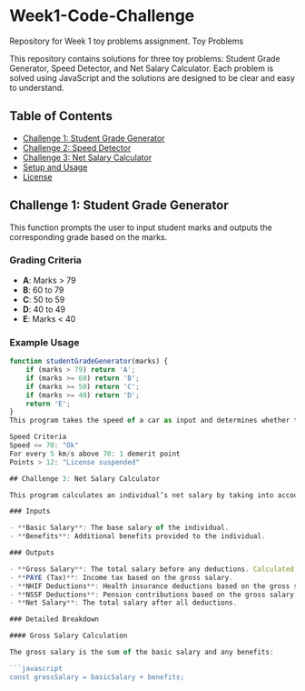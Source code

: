 # Week1-Code-Challenge
Repository for Week 1 toy problems assignment.
 Toy Problems

This repository contains solutions for three toy problems: Student Grade Generator, Speed Detector, and Net Salary Calculator. Each problem is solved using JavaScript and the solutions are designed to be clear and easy to understand.

## Table of Contents

- [Challenge 1: Student Grade Generator](#challenge-1-student-grade-generator)
- [Challenge 2: Speed Detector](#challenge-2-speed-detector)
- [Challenge 3: Net Salary Calculator](#challenge-3-net-salary-calculator)
- [Setup and Usage](#setup-and-usage)
- [License](#license)

## Challenge 1: Student Grade Generator

This function prompts the user to input student marks and outputs the corresponding grade based on the marks.

### Grading Criteria

- **A**: Marks > 79
- **B**: 60 to 79
- **C**: 50 to 59
- **D**: 40 to 49
- **E**: Marks < 40

### Example Usage

```javascript
function studentGradeGenerator(marks) {
    if (marks > 79) return 'A';
    if (marks >= 60) return 'B';
    if (marks >= 50) return 'C';
    if (marks >= 40) return 'D';
    return 'E';
}
This program takes the speed of a car as input and determines whether the speed is within the limit or if the driver should receive demerit points.

Speed Criteria
Speed <= 70: "Ok"
For every 5 km/s above 70: 1 demerit point
Points > 12: "License suspended"

## Challenge 3: Net Salary Calculator

This program calculates an individual’s net salary by taking into account the basic salary and benefits. It calculates the PAYE (Tax), NHIF deductions, NSSF deductions, gross salary, and net salary.

### Inputs

- **Basic Salary**: The base salary of the individual.
- **Benefits**: Additional benefits provided to the individual.

### Outputs

- **Gross Salary**: The total salary before any deductions. Calculated as the sum of basic salary and benefits.
- **PAYE (Tax)**: Income tax based on the gross salary.
- **NHIF Deductions**: Health insurance deductions based on the gross salary.
- **NSSF Deductions**: Pension contributions based on the gross salary.
- **Net Salary**: The total salary after all deductions.

### Detailed Breakdown

#### Gross Salary Calculation

The gross salary is the sum of the basic salary and any benefits:

```javascript
const grossSalary = basicSalary + benefits;

